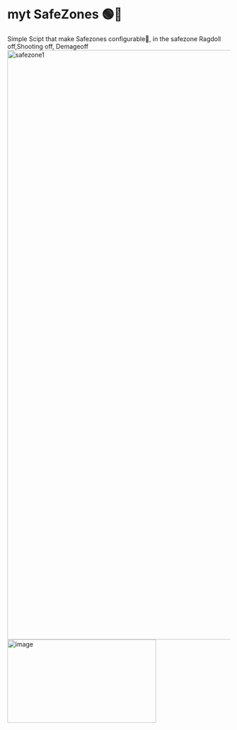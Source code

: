 # myt SafeZones 🟢🔮
Simple Scipt that make Safezones configurable💖,  in the safezone Ragdoll off,Shooting off, Demageoff
<img width="1914" height="1332" alt="safezone1" src="https://github.com/user-attachments/assets/63db5e27-d38c-4dfc-b2c2-5f03f51a1a9f" />
<img width="336" height="188" alt="image" src="https://github.com/user-attachments/assets/d94e4be6-862c-460b-ae05-4cf2f4d35afb" />
